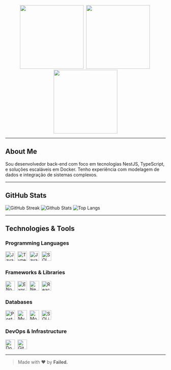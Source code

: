 <p align="center">
  <img src="https://i.pinimg.com/1200x/5d/15/a3/5d15a39dc028c32530f2141ee95e142b.jpg" width="200"/>&nbsp;
  <img src="https://i.pinimg.com/736x/51/3f/d2/513fd2ddfa9b7761018fc5a248e46a42.jpg" width="200"/>&nbsp;
  <img src="https://i.pinimg.com/736x/18/13/f7/1813f7403112a31e8df8e8c7270ac5f6.jpg" width="200"/>
</p>

---

## About Me

Sou desenvolvedor back-end com foco em tecnologias NestJS, TypeScript, e soluções escaláveis em Docker. Tenho experiência com modelagem de dados e integração de sistemas complexos.

---

## GitHub Stats

![GitHub Streak](https://github-readme-streak-stats.herokuapp.com/?user=1gcw&background=00000000&hide_border=false&currStreakLabel=ffffff&sideLabels=ffffff&sideNums=9f9f9f&dates=9f9f9f&currStreakNum=ffffff&fire=ffffff)
![Github Stats](https://github-readme-stats.vercel.app/api/?username=1gcw&show_icons=true&title_color=ffffff&icon_color=ffffff&text_color=9f9f9f&bg_color=00000000)
![Top Langs](https://github-readme-stats.vercel.app/api/top-langs/?username=1gcw&layout=compact&title_color=ffffff&text_color=9f9f9f&bg_color=00000000)

---

## Technologies & Tools

### Programming Languages  
<img alt="JavaScript" src="https://cdn.jsdelivr.net/gh/devicons/devicon/icons/javascript/javascript-original.svg" width="30" height="30" />&nbsp;
<img alt="TypeScript" src="https://cdn.jsdelivr.net/gh/devicons/devicon/icons/typescript/typescript-original.svg" width="30" height="30" />&nbsp;
<img alt="Java" src="https://cdn.jsdelivr.net/gh/devicons/devicon/icons/java/java-original.svg" width="30" height="30" />&nbsp;
<img alt="SQL" src="https://cdn.jsdelivr.net/gh/devicons/devicon/icons/mysql/mysql-original.svg" width="30" height="30" />&nbsp;


### Frameworks & Libraries  
<img alt="Node.js" src="https://cdn.jsdelivr.net/gh/devicons/devicon/icons/nodejs/nodejs-original.svg" width="30" height="30" />&nbsp;
<img alt="Express" src="https://cdn.jsdelivr.net/gh/devicons/devicon/icons/express/express-original.svg" width="30" height="30" />&nbsp;
<img alt="NestJS" src="https://nestjs.com/img/logo-small.svg" width="30" height="30" />&nbsp;
<img alt="React" src="https://cdn.jsdelivr.net/gh/devicons/devicon/icons/react/react-original.svg" width="30" height="30" />&nbsp;


### Databases  
<img alt="PostgreSQL" src="https://cdn.jsdelivr.net/gh/devicons/devicon/icons/postgresql/postgresql-original.svg" width="30" height="30" />&nbsp;
<img alt="MySQL" src="https://cdn.jsdelivr.net/gh/devicons/devicon/icons/mysql/mysql-original.svg" width="30" height="30" />&nbsp;
<img alt="MongoDB" src="https://cdn.jsdelivr.net/gh/devicons/devicon/icons/mongodb/mongodb-original.svg" width="30" height="30" />&nbsp;
<img alt="SQLite" src="https://cdn.jsdelivr.net/gh/devicons/devicon/icons/sqlite/sqlite-original.svg" width="30" height="30" />&nbsp;

### DevOps & Infrastructure  
<img alt="Docker" src="https://cdn.jsdelivr.net/gh/devicons/devicon/icons/docker/docker-original.svg" width="30" height="30" />&nbsp;
<img alt="GitHub Actions" src="https://cdn.jsdelivr.net/gh/devicons/devicon/icons/github/github-original.svg" width="30" height="30" />&nbsp;

---

> Made with ❤ by <strong>Failed<strong/>.
